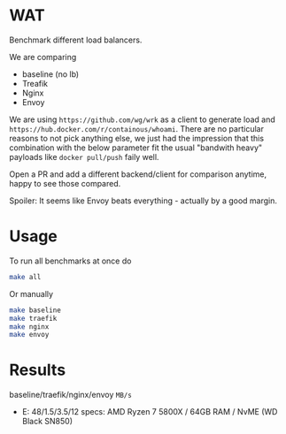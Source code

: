 # WAT

Benchmark different load balancers.

We are comparing

 - baseline (no lb)
 - Treafik
 - Nginx
 - Envoy

We are using `https://github.com/wg/wrk` as a client to generate load and `https://hub.docker.com/r/containous/whoami`.
There are no particular reasons to not pick anything else, we just had the impression that this combination with the below parameter fit the usual 
"bandwith heavy" payloads like `docker pull/push` faily well.

Open a PR and add a different backend/client for comparison anytime, happy to see those compared.

Spoiler: It seems like Envoy beats everything - actually by a good margin.

# Usage

To run all benchmarks at once do

```bash
make all
```

Or manually

```bash
make baseline
make traefik
make nginx
make envoy
```

# Results

baseline/traefik/nginx/envoy `MB/s`

- E: 48/1.5/3.5/12
  specs: AMD Ryzen 7 5800X / 64GB RAM / NvME (WD Black SN850)
